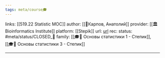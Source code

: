```yaml
---
tags: meta/course🎓
---
```

links: [[519.22 Statistic MOC]]
author:  [[👤Карпов, Анатолий]]
provider: [[🏛Bioinformatics Institute]]
platform: [[Stepik]]
url: [url](https://stepik.org/course/524/syllabus)
rec:
status: #meta/status/CLOSED_🍂 
family: [[🎓🌳 Основы статистики 1 - Степик]], [[🎓🌱 Основы статистики 3 - Степик]]

---
